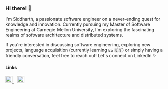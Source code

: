 ### Hi there! 👋

I'm Siddharth, a passionate software engineer on a never-ending quest for knowledge and innovation. Currently pursuing my Master of Software Engineering at Carnegie Mellon University, I'm exploring the fascinating realms of software architecture and distributed systems. 

If you're interested in discussing software engineering, exploring new projects, language acquisition (currently learning `ES` 🇪🇸) or simply having a friendly conversation, feel free to reach out! Let's connect on LinkedIn ✨

#### Links
<a href="https://www.linkedin.com/in/sidpy/">
                <img alt="Siddharth's LinkedIn" width="22px" src="https://raw.githubusercontent.com/peterthehan/peterthehan/master/assets/linkedin.svg" />
            </a>
            &nbsp;&nbsp; 
<!--             <a href="https://leetcode.com/sidb101/">
            <img alt="Siddharth's LeetCode" width="22px" src="https://leetcode.com/_next/static/images/default_banner_logo-90cb5e77d853b670530efd537a90cdcc.svg" />
            </a>   
            &nbsp;&nbsp;  -->
            <a href="https://www.duolingo.com/profile/sidb101">
            <img alt="Siddharth's Duolingo" width="22px" src="https://cdn.rcd.gg/PreMiD/websites/D/Duolingo/assets/logo.png" />
            </a>  

<br />
<br />
